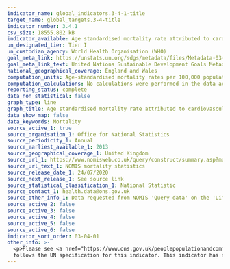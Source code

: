 ```yaml
---
indicator_name: global_indicators.3-4-1-title
target_name: global_targets.3-4-title
indicator_number: 3.4.1
csv_size: 18555.802 kB
indicator_available: Age standardised mortality rate attributed to cardiovascular disease, cancer, diabetes, or chronic respiratory disease
un_designated_tier: Tier I
un_custodian_agency: World Health Organisation (WHO)
goal_meta_link: https://unstats.un.org/sdgs/metadata/files/Metadata-03-04-01.pdf
goal_meta_link_text: United Nations Sustainable Development Goals Metadata (PDF 72.6 KB)
national_geographical_coverage: England and Wales
computation_units: Age-standardised mortality rates per 100,000 population
computation_calculations: No calculations were performed in the data acquisition of this indicator as appropriate data was readily available in the final format specified by this indicator.
reporting_status: complete
data_non_statistical: false
graph_type: line
graph_title: Age standardised mortality rate attributed to cardiovascular disease, cancer, diabetes, or chronic respiratory disease
data_show_map: false
data_keywords: Mortality
source_active_1: true
source_organisation_1: Office for National Statistics
source_periodicity_1: Annual
source_earliest_available_1: 2013
source_geographical_coverage_1: United Kingdom
source_url_1: https://www.nomisweb.co.uk/query/construct/summary.asp?mode=construct&version=0&dataset=161
source_url_text_1: NOMIS mortality statistics
source_release_date_1: 24/07/2020
source_next_release_1: See source link
source_statistical_classification_1: National Statistic
source_contact_1: health.data@ons.gov.uk
source_other_info_1: Data requested from NOMIS 'Query data' on the 'Life events - Mortality statistics - underlying cause, sex and age.
source_active_2: false
source_active_3: false
source_active_4: false
source_active_5: false
source_active_6: false
indicator_sort_order: 03-04-01
other_info: >-
  <p>Please see <a href="https://www.ons.gov.uk/peoplepopulationandcommunity/birthsdeathsandmarriages/deaths/methodologies/mortalitystatisticsinenglandandwalesqmi"> Mortality statistics in England and Wales Methodology</a> for further information on this datasets methodology.</p> Data
  follows the UN specification for this indicator. This indicator has not been identified in collaboration with topic experts.
---
```

